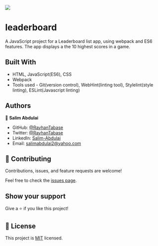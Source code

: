 ![](https://img.shields.io/badge/Microverse-blueviolet)
# leaderboard
 A JavaScript project for a Leaderboard list app, using webpack and ES6 features. The app displays a the 10 highest scores in a game.


## Built With

- HTML, JavaScript(ES6), CSS
- Webpack
- Tools used - Git(version control), WebHint(linting tool), Stylelint(style linting), ESLint(Javascript linting)

## Authors

👤 **Salim Abdulai**

- GitHub: [@RayhanTabase](https://github.com/RayhanTabase)
- Twitter: [@RayhanTabase](https://twitter.com/@RayhanTabase)
- LinkedIn: [Salim-Abdulai](https://linkedin.com/in/salim-abdulai-5430065b)
- Email: salimabdulai2@yahoo.com

## 🤝 Contributing

Contributions, issues, and feature requests are welcome!

Feel free to check the [issues page](../../issues/).

## Show your support

Give a ⭐️ if you like this project!

## 📝 License

This project is [MIT](./MIT.md) licensed.

